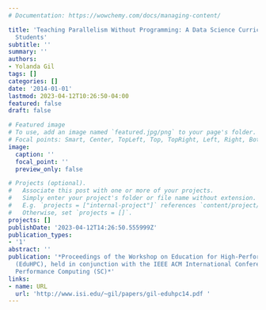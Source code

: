 ```yaml
---
# Documentation: https://wowchemy.com/docs/managing-content/

title: 'Teaching Parallelism Without Programming: A Data Science Curriculum for Non-CS
  Students'
subtitle: ''
summary: ''
authors:
- Yolanda Gil
tags: []
categories: []
date: '2014-01-01'
lastmod: 2023-04-12T10:26:50-04:00
featured: false
draft: false

# Featured image
# To use, add an image named `featured.jpg/png` to your page's folder.
# Focal points: Smart, Center, TopLeft, Top, TopRight, Left, Right, BottomLeft, Bottom, BottomRight.
image:
  caption: ''
  focal_point: ''
  preview_only: false

# Projects (optional).
#   Associate this post with one or more of your projects.
#   Simply enter your project's folder or file name without extension.
#   E.g. `projects = ["internal-project"]` references `content/project/deep-learning/index.md`.
#   Otherwise, set `projects = []`.
projects: []
publishDate: '2023-04-12T14:26:50.555999Z'
publication_types:
- '1'
abstract: ''
publication: '*Proceedings of the Workshop on Education for High-Performance Computing
  (EduHPC), held in conjunction with the IEEE ACM International Conference on High
  Performance Computing (SC)*'
links:
- name: URL
  url: 'http://www.isi.edu/~gil/papers/gil-eduhpc14.pdf '
---
```


